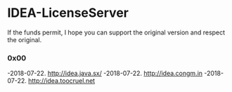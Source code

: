 # IDEA-LicenseServer

If the funds permit, I hope you can support the original version and respect the original.

### 0x00 
-2018-07-22. http://idea.java.sx/ 
-2018-07-22. http://idea.congm.in
-2018-07-22. http://idea.toocruel.net
